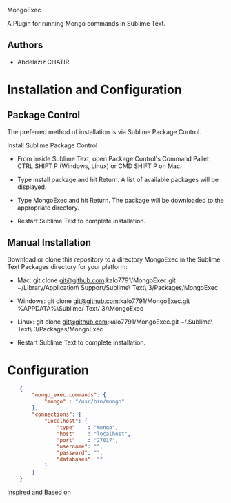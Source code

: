 MongoExec

A Plugin for running Mongo commands in Sublime Text.


## Authors

* Abdelaziz CHATIR

# Installation and Configuration

## Package Control

The preferred method of installation is via Sublime Package Control.

Install Sublime Package Control

* From inside Sublime Text, open Package Control's Command Pallet: CTRL SHIFT P (Windows, Linux) or CMD SHIFT P on Mac.

* Type install package and hit Return. A list of available packages will be displayed.

* Type MongoExec and hit Return. The package will be downloaded to the appropriate directory.

* Restart Sublime Text to complete installation.

## Manual Installation

Download or clone this repository to a directory MongoExec in the Sublime Text Packages directory for your platform:

* Mac: git clone git@github.com:kalo7791/MongoExec.git ~/Library/Application\ Support/Sublime\ Text\ 3/Packages/MongoExec

* Windows: git clone git@github.com:kalo7791/MongoExec.git %APPDATA%\Sublime/ Text/ 3/\MongoExec

* Linux: git clone git@github.com:kalo7791/MongoExec.git ~/.Sublime\ Text\ 3/Packages/MongoExec

* Restart Sublime Text to complete installation.

# Configuration
```json
    {
        "mongo_exec.commands": {
            "mongo" : "/usr/bin/mongo"
        },
        "connections": {
            "Localhost": {
                "type"    : "mongo",
                "host"    : "localhost",
                "port"    : "27017",
                "username": "",
                "password": "",
                "databases": ""
            }
        }
    }
```
[Inspired and Based on](http://lubriciousdevelopers.github.io/projects/sublime-sql-exec/)


